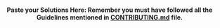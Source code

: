 <h4 align="center">Paste your Solutions Here: Remember you must have followed all the Guidelines mentioned in <a href="https://github.com/dscuietkuk/DSA/new/master/DSA%20Marathon/CONTRIBUTING.md">CONTRIBUTING.md</a> file.</h4>
